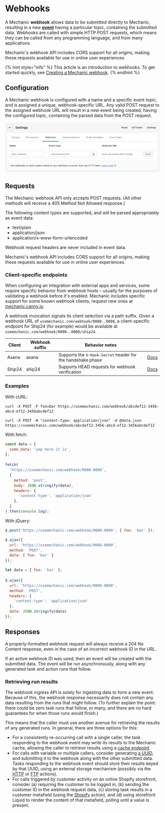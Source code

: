 # Webhooks

A Mechanic **webhook** allows data to be submitted directly to Mechanic, resulting in a new [**event**](../core/events/) having a particular topic, containing the submitted data. Webhooks are called with simple HTTP POST requests, which means they can be called from any programming language, and from many applications.

Mechanic's webhook API includes CORS support for all origins, making these requests available for use in online user experiences.

{% hint style="info" %}
This article is an introduction to webhooks. To get started quickly, see [Creating a Mechanic webhook](../resources/tutorials/creating-a-mechanic-webhook.md).
{% endhint %}

## Configuration

A Mechanic webhook is configured with a name and a specific event topic, and is assigned a unique, webhook-specific URL. Any valid POST request to the assigned webhook URL will result in a new event being created, having the configured topic, containing the parsed data from the POST request.

![](<../.gitbook/assets/image (11).png>)

## Requests

The Mechanic webhook API only accepts POST requests. (All other methods will receive a 405 Method Not Allowed response.)

The following content types are supported, and will be parsed appropriately as event data:

* text/plain
* application/json
* application/x-www-form-urlencoded

Webhook request headers are never included in event data.

Mechanic's webhook API includes CORS support for all origins, making these requests available for use in online user experiences.

### Client-specific endpoints

When configuring an integration with external apps and services, some require specific behavior from webhook hosts – usually for the purposes of validating a webhook before it's enabled. Mechanic includes specific support for some known webhook clients; request new ones at [mechanic.canny.io](https://mechanic.canny.io).

A webhook invocation signals its client selection via a path suffix. Given a webhook URL of `usemechanic.com/webhook/0000..0000`, a client-specific endpoint for Ship24 (for example) would be available at `usemechanic.com/webhook/0000..0000/ship24`.

| Client | Webhook suffix | Behavior notes                                              |                                                                                                       |
| ------ | -------------- | ----------------------------------------------------------- | ----------------------------------------------------------------------------------------------------- |
| Asana  | asana          | Supports the `X-Hook-Secret` header for the handshake phase | [Docs](https://developers.asana.com/docs/webhooks)                                                    |
| Ship24 | ship24         | Supports HEAD requests for webhook verification             | [Docs](https://documenter.getpostman.com/view/14877026/Tz5s4Gtu#3c5245aa-a14e-4995-ba3a-9045b92524e3) |

### Examples

With cURL:

```
curl -X POST -F foo=bar https://usemechanic.com/webhook/abcdef12-3456-abcd-ef12-3456abcdef12
```

```
curl -X POST -H "content-type: application/json" -d @data.json https://usemechanic.com/webhook/abcdef12-3456-abcd-ef12-3456abcdef12
```

With fetch:

```javascript
const data = {
  some_data: 'yep here it is',
};

fetch(
  'https://usemechanic.com/webhook/0000-0000',
  {
    method: 'post',
    body: JSON.stringify(data),
    headers: {
      'content-type': 'application/json'
    },
  }
).then(console.log);
```

With jQuery:

```javascript
$.post('https://usemechanic.com/webhook/0000-0000', { foo: 'bar' });
```

```javascript
$.ajax({
  url: 'https://usemechanic.com/webhook/0000-0000',
  method: 'POST',
  data: { foo: 'bar' }
});
```

```javascript
let data = { foo: 'bar' };

$.ajax({
  url: 'https://usemechanic.com/webhook/0000-0000',
  method: 'POST',
  headers: {
    'content-type': 'application/json'
  },
  data: JSON.stringify(data)
});
```

## Responses

A properly-formatted webhook request will always receive a 204 No Content response, even in the case of an incorrect webhook ID in the URL.

If an active webhook ID was used, then an event will be created with the submitted data. The event will be run asynchronously, along with any generated task and action runs that follow.

### Retrieving run results

The webhook ingress API is solely for ingesting data to form a new event. Because of this, the webhook response necessarily does not contain any data resulting from the runs that might follow. (To further explain the point: there could be zero task runs that follow, or many, and there are no hard guarantees for when those runs would finish.)

This means that the caller must use another avenue for retrieving the results of any generated runs. In general, there are three options for this:

* For a consistently re-occurring call with a single caller, the task responding to the webhook event may write its results to the Mechanic cache, allowing the caller to retrieve results using a [cache endpoint](cache/endpoints.md).
* For calls with variable or multiple callers, consider generating [a UUID](https://en.wikipedia.org/wiki/Universally\_unique\_identifier), and submitting it to the webhook along with the other submitted data. Tasks responding to the webhook event should store their results keyed by that UUID, using an external storage mechanism (possibly via the [HTTP](../core/actions/http.md) or [FTP](../core/actions/ftp.md) actions).
* For calls triggered by customer activity on an online Shopify storefront, consider (a) requiring the customer to be logged in, (b) sending the customer ID in the webhook request data, (c) storing task results in a customer metafield (using the [Shopify](../core/actions/integrations/shopify.md) action), and (d) using storefront Liquid to render the content of that metafield, polling until a value is present.
